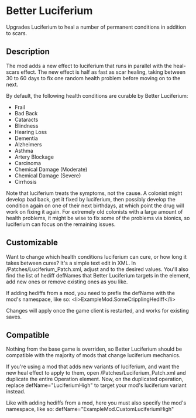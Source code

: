 # Better Luciferium

Upgrades Luciferium to heal a number of permanent conditions in addition to scars.

## Description

The mod adds a new effect to luciferium that runs in parallel with the heal-scars effect. The new effect is half as fast as scar healing, taking between 30 to 60 days to fix one random health problem before moving on to the next.

By default, the following health conditions are curable by Better Luciferium:
- Frail
- Bad Back
- Cataracts
- Blindness
- Hearing Loss
- Dementia
- Alzheimers
- Asthma
- Artery Blockage
- Carcinoma
- Chemical Damage (Moderate)
- Chemical Damage (Severe)
- Cirrhosis

Note that luciferium treats the symptoms, not the cause. A colonist might develop bad back, get it fixed by luciferium, then possibly develop the condition again on one of their next birthdays, at which point the drug will work on fixing it again. For extremely old colonists with a large amount of health problems, it might be wise to fix some of the problems via bionics, so luciferium can focus on the remaining issues.

## Customizable

Want to change which health conditions luciferium can cure, or how long it takes between cures? It's a simple text edit in XML. In /Patches/Luciferium_Patch.xml, adjust <cureMinDays> and <cureMaxDays> to the desired values. You'll also find the list of hediff defNames that Better Luciferium targets in the <curableHediffs> element, add new ones or remove existing ones as you like.

If adding hediffs from a mod, you need to prefix the defName with the mod's namespace, like so: \<li\>ExampleMod.SomeCripplingHediff\</li\>

Changes will apply once the game client is restarted, and works for existing saves.

## Compatible

Nothing from the base game is overriden, so Better Luciferium should be compatible with the majority of mods that change luciferium mechanics.

If you're using a mod that adds new variants of luciferium, and want the new heal effect to apply to them, open /Patches/Luciferium_Patch.xml and duplicate the entire Operation element. Now, on the duplicated operation, replace defName="LuciferiumHigh" to target your mod's luciferium variant instead.

Like with adding hediffs from a mod, here you must also specify the mod's namespace, like so: defName="ExampleMod.CustomLuciferiumHigh"
